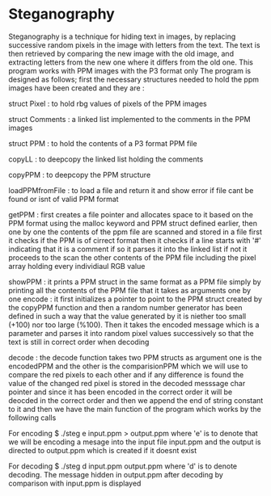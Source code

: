 # Steganography

Steganography is a technique for hiding text in images, by replacing successive random pixels in the image with letters from the text. The text is then retrieved by comparing the new image with the old image, and extracting letters from the new one where it differs from the old one.
This program works with PPM images with the P3 format only
The program is designed as follows; first the necessary structures needed to hold the ppm images have been created and they are :

struct Pixel : to hold rbg values of pixels of the PPM images

struct Comments : a linked list implemented to the comments in the PPM images

struct PPM : to hold the contents of a P3 format PPM file

copyLL : to deepcopy the linked list holding the comments

copyPPM : to deepcopy the PPM structure

loadPPMfromFile : to load a file and return it and show error if file cant be found or isnt of valid PPM format

getPPM : first creates a file pointer and allocates space to it based on the PPM format using the malloc keyword and PPM struct defined earlier, then one by one the contents of the ppm file are scanned and stored in a file first it checks if the PPM is of cirrect format then it checks if a line starts with '#' indicating that it is a comment if so it parses it into the linked list if not it proceeds to the scan the other contents of the PPM file including the pixel array holding every individiaul RGB value

showPPM : it prints a PPM struct in the same format as a PPM file simply by printing all the contents of the PPM file that it takes as arguments one by one
encode : it first initializes a pointer to point to the PPM struct created by the copyPPM function and then a random number generator has been defined in such a way that the value generated by it is niether too small (+100) nor too large (%100). Then it takes the encoded message which is a parameter and parses it into random pixel values successively so that the text is still in correct order when decoding

decode : the decode function takes two PPM structs as argument one is the encodedPPM and the other is the comparisionPPM which we will use to compare the red pixels to each other and if any difference is found the value of the changed red pixel is stored in the decoded messsage char pointer and since it has been encoded in the correct order it will be deocded in the correct order and then we append the end of string constant to it
and then we have the main function of the program which works by the following calls

For encoding
$ ./steg e input.ppm > output.ppm
where 'e' is to denote that we will be encoding a mesage into the input file input.ppm and the output is directed to output.ppm which is created if it doesnt exist

For decoding
$ ./steg d input.ppm output.ppm
where 'd' is to denote decoding. The message hidden in output.ppm after decoding by comparison with input.ppm is displayed
